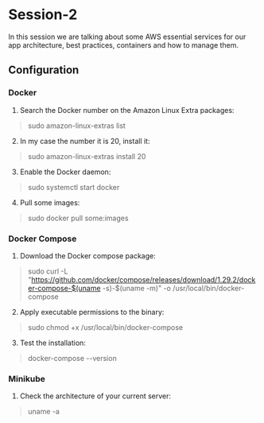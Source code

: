 # Session-2
In this session we are talking about some AWS essential services for our app architecture, best practices, containers and how to manage them.

## Configuration

### Docker
1. Search the Docker number on the Amazon Linux Extra packages:
> sudo amazon-linux-extras list
2. In my case the number it is 20, install it:
> sudo amazon-linux-extras install 20
3. Enable the Docker daemon:
> sudo systemctl start docker
4. Pull some images:
> sudo docker pull some:images

### Docker Compose
1. Download the Docker compose package:
>  sudo curl -L "https://github.com/docker/compose/releases/download/1.29.2/docker-compose-$(uname -s)-$(uname -m)" -o /usr/local/bin/docker-compose
2. Apply executable permissions to the binary:
> sudo chmod +x /usr/local/bin/docker-compose
3. Test the installation:
> docker-compose --version

### Minikube
1. Check the architecture of your current server:
> uname -a

